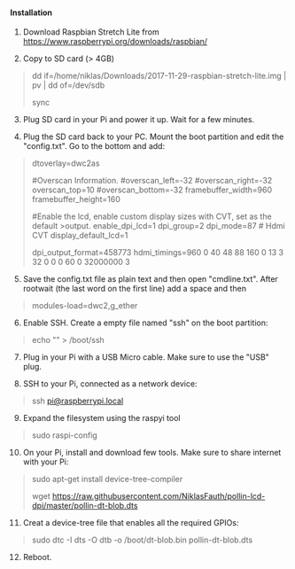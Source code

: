 #### Installation

1. Download Raspbian Stretch Lite from
https://www.raspberrypi.org/downloads/raspbian/

2. Copy to SD card (> 4GB)

> dd if=/home/niklas/Downloads/2017-11-29-raspbian-stretch-lite.img | pv | dd of=/dev/sdb
>
> sync

3. Plug SD card in your Pi and power it up. Wait for a few minutes.

4. Plug the SD card back to your PC. Mount the boot partition and edit the "config.txt". Go to the bottom and add:

>dtoverlay=dwc2as
>
>#Overscan Information.
>#overscan_left=-32
>#overscan_right=-32
>overscan_top=10
>#overscan_bottom=-32
>framebuffer_width=960
>framebuffer_height=160
>
>#Enable the lcd, enable custom display sizes with CVT, set as the default >output.
>enable_dpi_lcd=1
>dpi_group=2
>dpi_mode=87 # Hdmi CVT
>display_default_lcd=1
>
>dpi_output_format=458773
>hdmi_timings=960 0 40 48 88 160 0 13 3 32 0 0 0 60 0 32000000 3


5. Save the config.txt file as plain text and then open "cmdline.txt".
After rootwait (the last word on the first line) add a space and then
>modules-load=dwc2,g_ether

6. Enable SSH. Create a empty file named "ssh" on the boot partition:

>echo "" > /boot/ssh

7. Plug in your Pi with a USB Micro cable. Make sure to use the "USB" plug.

8. SSH to your Pi, connected as a network device:
>ssh pi@raspberrypi.local

9. Expand the filesystem using the raspyi tool
>sudo raspi-config

10. On your Pi, install and download few tools. Make sure to share internet with your Pi:
>sudo apt-get install device-tree-compiler
>
>wget https://raw.githubusercontent.com/NiklasFauth/pollin-lcd-dpi/master/pollin-dt-blob.dts

11. Creat a device-tree file that enables all the required GPIOs:
>sudo dtc -I dts -O dtb -o /boot/dt-blob.bin pollin-dt-blob.dts

12. Reboot.
